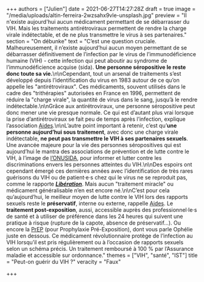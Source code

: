 +++
authors = ["Julien"]
date = 2021-06-27T14:27:28Z
draft = true
image = "/media/uploads/altin-ferreira-2wzsahx9vle-unsplash.jpg"
preview = "Il n'existe aujourd'hui aucun médicament permettant de se débarrasser du VIH. Mais les traitements antirétroviraux permettent de rendre la charge virale indétectable, et de ne plus transmettre le virus à ses partenaires."
section = "On débunke"
text = "C’est une question cruciale. Malheureusement, il n’existe aujourd’hui aucun moyen permettant de se débarrasser définitivement de l’infection par le virus de l’immunodéficience humaine (VIH) - cette infection qui peut aboutir au syndrome de l’immunodéficience acquise (sida). **Une personne séropositive le reste donc toute sa vie.**\n\nCependant, tout un arsenal de traitements s’est développé depuis l’identification du virus en 1983 autour de ce qu’on appelle les \"antirétroviraux\". Ces médicaments, souvent utilisés dans le cadre des \"trithérapies\" autorisées en France en 1996, permettent de réduire la \"charge virale\", la quantité de virus dans le sang, jusqu’à le rendre indétectable.\n\nGrâce aux antirétroviraux, une personne séropositive peut donc mener une vie presque normale. Ce qui est d’autant plus vrai lorsque la prise d’antirétroviraux se fait peu de temps après l’infection, explique l’association [Aides](https://www.aides.org/traitement-vih-sida).\n\nL’autre point important à retenir, c’est qu’**une personne aujourd’hui sous traitement**, avec donc une charge virale indétectable, **ne peut pas transmettre le VIH à ses partenaires sexuels**. Une avancée majeure pour la vie des personnes séropositives qui est aujourd’hui le mantra des associations de prévention et de lutte contre le VIH, à l’image de [l’ONUSIDA](https://www.unaids.org/fr/resources/presscentre/featurestories/2018/july/undetectable-untransmittable), pour informer et lutter contre les discriminations envers les personnes atteintes du VIH.\n\nDes espoirs ont cependant émergé ces dernières années avec l’identification de très rares guérisons du VIH ou de patient·e·s chez qui le virus ne se reproduit pas, comme le rapporte [**_Libération_**](https://www.liberation.fr/france/2019/03/05/sida-peut-on-guerir-du-vih_1713126/). Mais aucun \"traitement miracle\" ou médicament généralisable n’en est encore né.\n\nC’est pour cela qu’aujourd’hui, le meilleur moyen de lutte contre le VIH lors des rapports sexuels reste le **préservatif**, interne ou externe, rappelle [Aides](https://www.aides.org/les-outils-de-prevention-vih-sida). Le **traitement post-exposition**, aussi, accessible auprès des professionnel·le·s de santé et à utiliser de préférence dans les 24 heures qui suivent une pratique à risque (rupture de la capote, absence de préservatif…). Ou encore la [PrEP](https://www.aides.org/prep) (pour Prophylaxie Pré-Exposition), dont vous parle Ophélie juste en dessous. Ce médicament révolutionnaire protège de l’infection au VIH lorsqu’il est pris régulièrement ou à l’occasion de rapports sexuels selon un schéma précis. Un traitement remboursé à 100 % par l’Assurance maladie et accessible sur ordonnance."
themes = ["VIH", "santé", "IST"]
title = "Peut-on guérir du VIH ?"
veracity = "Faux"

+++
